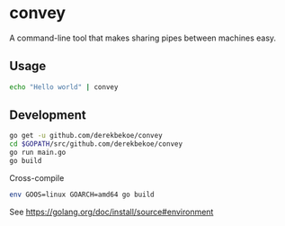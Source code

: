# convey

A command-line tool that makes sharing pipes between machines easy.

## Usage

```bash
echo "Hello world" | convey
```

## Development
```bash
go get -u github.com/derekbekoe/convey
cd $GOPATH/src/github.com/derekbekoe/convey
go run main.go
go build
```

Cross-compile
```bash
env GOOS=linux GOARCH=amd64 go build
```
See https://golang.org/doc/install/source#environment
